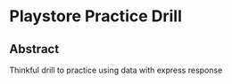 # Playstore Practice Drill

## Abstract
Thinkful drill to practice using data with express response
